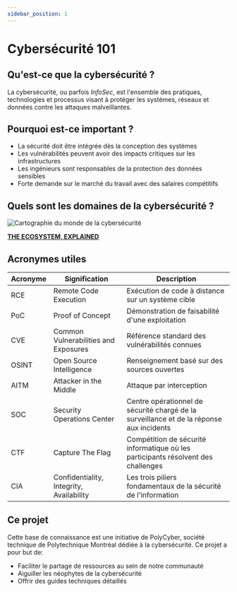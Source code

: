 ```yaml
---
sidebar_position: 1
---
```


# Cybersécurité 101

## Qu'est-ce que la cybersécurité ?

La cybersécurité, ou parfois *InfoSec*, est l'ensemble des pratiques, technologies et processus visant à protéger les systèmes, réseaux et données contre les attaques malveillantes.

## Pourquoi est-ce important ?

* La sécurité doit être intégrée dès la conception des systèmes
* Les vulnérabilités peuvent avoir des impacts critiques sur les infrastructures
* Les ingénieurs sont responsables de la protection des données sensibles
* Forte demande sur le marché du travail avec des salaires compétitifs

## Quels sont les domaines de la cybersécurité ?

![Cartographie du monde de la cybersécurité](/img/sos-cybersecurity-ecosystem.png)

[**THE ECOSYSTEM, EXPLAINED**](https://strategyofsecurity.com/cybersecurity-ecosystem/)

## Acronymes utiles

| Acronyme | Signification | Description |
|----------|---------------|-------------|
| RCE | Remote Code Execution | Exécution de code à distance sur un système cible |
| PoC | Proof of Concept | Démonstration de faisabilité d'une exploitation |
| CVE | Common Vulnerabilities and Exposures | Référence standard des vulnérabilités connues |
| OSINT | Open Source Intelligence | Renseignement basé sur des sources ouvertes |
| AITM | Attacker in the Middle | Attaque par interception |
| SOC | Security Operations Center | Centre opérationnel de sécurité chargé de la surveillance et de la réponse aux incidents |
| CTF | Capture The Flag | Compétition de sécurité informatique où les participants résolvent des challenges |
| CIA | Confidentiality, Integrity, Availability | Les trois piliers fondamentaux de la sécurité de l'information |

## Ce projet

Cette base de connaissance est une initiative de PolyCyber, société technique de Polytechnique Montréal dédiée à la cybersécurité. Ce projet a pour but de:

* Faciliter le partage de ressources au sein de notre communauté
* Aiguiller les néophytes de la cybersécurité
* Offrir des guides techniques détaillés
